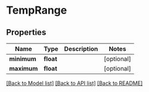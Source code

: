 # TempRange



## Properties
Name | Type | Description | Notes
------------ | ------------- | ------------- | -------------
**minimum** | **float** |  | [optional] 
**maximum** | **float** |  | [optional] 

[[Back to Model list]](../README.md#documentation-for-models) [[Back to API list]](../README.md#documentation-for-api-endpoints) [[Back to README]](../README.md)


